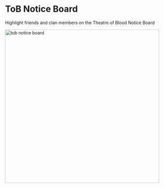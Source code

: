 # ToB Notice Board

Highlight friends and clan members on the Theatre of Blood Notice Board

<img width="500" alt="tob notice board" src="https://user-images.githubusercontent.com/54762282/110707004-acf24b80-81c6-11eb-97ab-9a078d30591c.png">